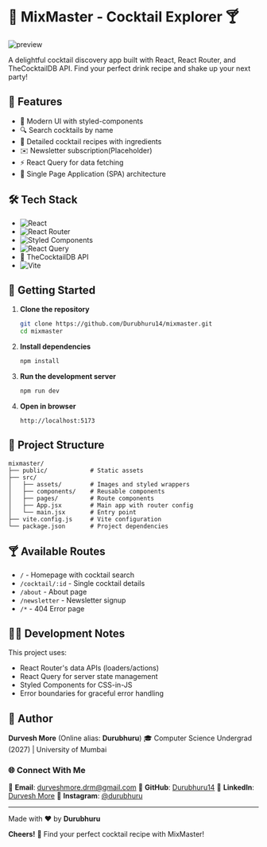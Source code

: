 # 🍹 MixMaster - Cocktail Explorer 🍸

![preview](https://cdn.imgchest.com/files/7w6c2plql5y.png)

A delightful cocktail discovery app built with React, React Router, and TheCocktailDB API. Find your perfect drink recipe and shake up your next party!

## 🌟 Features

- 🎨 Modern UI with styled-components
- 🔍 Search cocktails by name
- 📜 Detailed cocktail recipes with ingredients
- ✉️ Newsletter subscription(Placeholder)
- ⚡ React Query for data fetching
- 🚀 Single Page Application (SPA) architecture

## 🛠️ Tech Stack

- ![React](https://img.shields.io/badge/react-%2320232a.svg?style=for-the-badge&logo=react&logoColor=%2361DAFB)
- ![React Router](https://img.shields.io/badge/React_Router-CA4245?style=for-the-badge&logo=react-router&logoColor=white)
- ![Styled Components](https://img.shields.io/badge/styled--components-DB7093?style=for-the-badge&logo=styled-components&logoColor=white)
- ![React Query](https://img.shields.io/badge/-React%20Query-FF4154?style=for-the-badge&logo=react%20query&logoColor=white)
- 🍹 TheCocktailDB API
- ![Vite](https://img.shields.io/badge/vite-%23646CFF.svg?style=for-the-badge&logo=vite&logoColor=white)

## 🚀 Getting Started

1. **Clone the repository**

   ```bash
   git clone https://github.com/Durubhuru14/mixmaster.git
   cd mixmaster
   ```

2. **Install dependencies**

   ```bash
   npm install
   ```

3. **Run the development server**

   ```bash
   npm run dev
   ```

4. **Open in browser**
   ```
   http://localhost:5173
   ```

## 📂 Project Structure

```
mixmaster/
├── public/            # Static assets
├── src/
│   ├── assets/        # Images and styled wrappers
│   ├── components/    # Reusable components
│   ├── pages/         # Route components
│   ├── App.jsx        # Main app with router config
│   └── main.jsx       # Entry point
├── vite.config.js     # Vite configuration
└── package.json       # Project dependencies
```

## 🍸 Available Routes

- `/` - Homepage with cocktail search
- `/cocktail/:id` - Single cocktail details
- `/about` - About page
- `/newsletter` - Newsletter signup
- `/*` - 404 Error page

## 🧑‍💻 Development Notes

This project uses:

- React Router's data APIs (loaders/actions)
- React Query for server state management
- Styled Components for CSS-in-JS
- Error boundaries for graceful error handling

## 🐣 Author

**Durvesh More** (Online alias: **Durubhuru**)
🎓 Computer Science Undergrad (2027) | University of Mumbai

### 🌐 Connect With Me

📧 **Email**: [durveshmore.drm@gmail.com](mailto:durveshmore.drm@gmail.com)
🔗 **GitHub**: [Durubhuru14](https://github.com/Durubhuru14)
💼 **LinkedIn**: [Durvesh More](https://www.linkedin.com/in/durvesh-more-1016ab282)
📸 **Instagram**: [@durubhuru](https://www.instagram.com/durubhuru/)

---

Made with ❤️ by **Durubhuru**

**Cheers!** 🥂 Find your perfect cocktail recipe with MixMaster!

